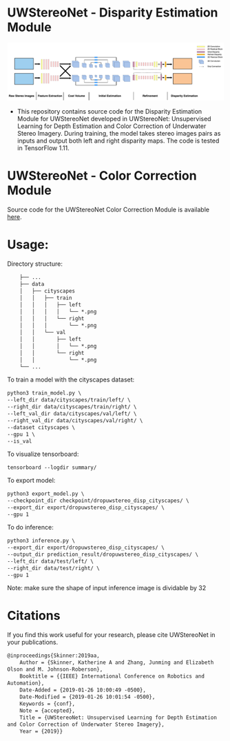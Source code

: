 # UWStereoNet - Disparity Estimation Module
![](figures/uwstereo_disparity_arch.png)
+ This repository contains source code for the Disparity Estimation Module for UWStereoNet developed in UWStereoNet: Unsupervised Learning for Depth Estimation and Color Correction of Underwater Stereo Imagery. During training, the model takes stereo images pairs as inputs and output both left and right disparity maps. The code is tested in TensorFlow 1.11.

# UWStereoNet - Color Correction Module

Source code for the UWStereoNet Color Correction Module is available [here](https://github.com/kskin/UWStereo).

# Usage:

Directory structure:
```
    ├── ...
    ├── data
    │   ├── cityscapes
    │   │   ├── train
    │   │   │   ├── left
    │   │   │   │   └── *.png
    │   │   │   └── right
    │   │   │       └── *.png
    │   │   └── val
    │   │       ├── left
    │   │       │   └── *.png
    │   │       └── right
    │   │           └── *.png
    └── ...
```

To train a model with the cityscapes dataset:

```
python3 train_model.py \
--left_dir data/cityscapes/train/left/ \
--right_dir data/cityscapes/train/right/ \
--left_val_dir data/cityscapes/val/left/ \
--right_val_dir data/cityscapes/val/right/ \
--dataset cityscapes \
--gpu 1 \
--is_val
```

To visualize tensorboard:
```
tensorboard --logdir summary/
```

To export model:
```
python3 export_model.py \
--checkpoint_dir checkpoint/dropuwstereo_disp_cityscapes/ \
--export_dir export/dropuwstereo_disp_cityscapes/ \
--gpu 1
```

To do inference:
```
python3 inference.py \
--export_dir export/dropuwstereo_disp_cityscapes/ \
--output_dir prediction_result/dropuwstereo_disp_cityscapes/ \
--left_dir data/test/left/ \
--right_dir data/test/right/ \
--gpu 1
```
Note: make sure the shape of input inference image is dividable by 32


# Citations

If you find this work useful for your research, please cite UWStereoNet in your publications.

```
@inproceedings{Skinner:2019aa,
	Author = {Skinner, Katherine A and Zhang, Junming and Elizabeth Olson and M. Johnson-Roberson},
	Booktitle = {{IEEE} International Conference on Robotics and Automation},
	Date-Added = {2019-01-26 10:00:49 -0500},
	Date-Modified = {2019-01-26 10:01:54 -0500},
	Keywords = {conf},
	Note = {accepted},
	Title = {UWStereoNet: Unsupervised Learning for Depth Estimation and Color Correction of Underwater Stereo Imagery},
	Year = {2019}}
```

